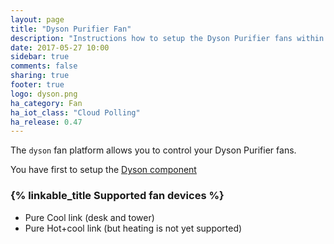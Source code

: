 ```yaml
---
layout: page
title: "Dyson Purifier Fan"
description: "Instructions how to setup the Dyson Purifier fans within Home Assistant."
date: 2017-05-27 10:00
sidebar: true
comments: false
sharing: true
footer: true
logo: dyson.png
ha_category: Fan
ha_iot_class: "Cloud Polling"
ha_release: 0.47
---
```



The `dyson` fan platform allows you to control your Dyson Purifier fans.

You have first to setup the [Dyson component](/components/dyson/)

### {% linkable_title Supported fan devices %}

- Pure Cool link (desk and tower)
- Pure Hot+cool link (but heating is not yet supported)

